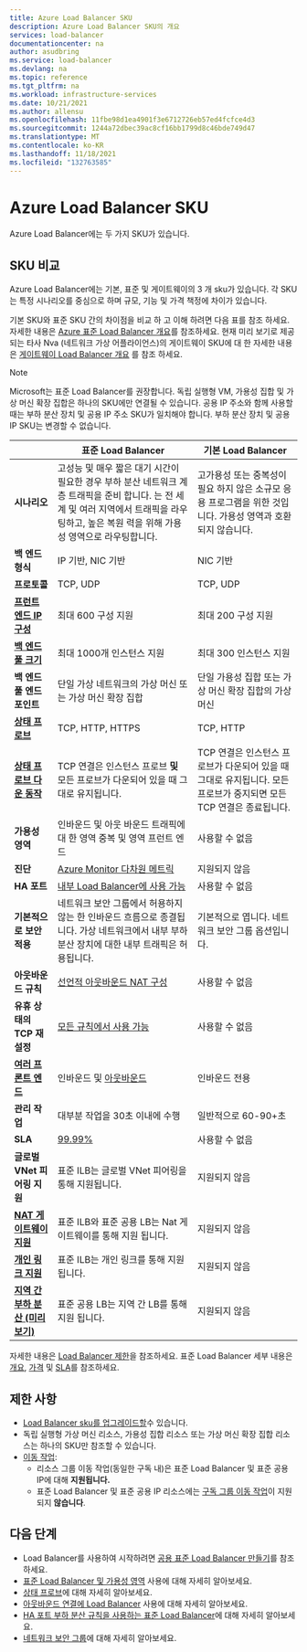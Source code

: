 ```yaml
---
title: Azure Load Balancer SKU
description: Azure Load Balancer SKU의 개요
services: load-balancer
documentationcenter: na
author: asudbring
ms.service: load-balancer
ms.devlang: na
ms.topic: reference
ms.tgt_pltfrm: na
ms.workload: infrastructure-services
ms.date: 10/21/2021
ms.author: allensu
ms.openlocfilehash: 11fbe98d1ea4901f3e6712726eb57ed4fcfce4d3
ms.sourcegitcommit: 1244a72dbec39ac8cf16bb1799d8c46bde749d47
ms.translationtype: MT
ms.contentlocale: ko-KR
ms.lasthandoff: 11/18/2021
ms.locfileid: "132763585"
---
```

# <a name="azure-load-balancer-skus"></a>Azure Load Balancer SKU

Azure Load Balancer에는 두 가지 SKU가 있습니다.

## <a name="sku-comparison"></a><a name="skus"></a> SKU 비교
Azure Load Balancer에는 기본, 표준 및 게이트웨이의 3 개 sku가 있습니다. 각 SKU는 특정 시나리오를 중심으로 하며 규모, 기능 및 가격 책정에 차이가 있습니다. 

기본 SKU와 표준 SKU 간의 차이점을 비교 하 고 이해 하려면 다음 표를 참조 하세요. 자세한 내용은 [Azure 표준 Load Balancer 개요](./load-balancer-overview.md)를 참조하세요. 현재 미리 보기로 제공 되는 타사 Nva (네트워크 가상 어플라이언스)의 게이트웨이 SKU에 대 한 자세한 내용은 [게이트웨이 Load Balancer 개요](gateway-overview.md) 를 참조 하세요.

>[!NOTE]
> Microsoft는 표준 Load Balancer를 권장합니다.
독립 실행형 VM, 가용성 집합 및 가상 머신 확장 집합은 하나의 SKU에만 연결될 수 있습니다. 공용 IP 주소와 함께 사용할 때는 부하 분산 장치 및 공용 IP 주소 SKU가 일치해야 합니다. 부하 분산 장치 및 공용 IP SKU는 변경할 수 없습니다.

| | 표준 Load Balancer | 기본 Load Balancer |
| --- | --- | --- |
| **시나리오** |  고성능 및 매우 짧은 대기 시간이 필요한 경우 부하 분산 네트워크 계층 트래픽을 준비 합니다. 는 전 세계 및 여러 지역에서 트래픽을 라우팅하고, 높은 복원 력을 위해 가용성 영역으로 라우팅합니다. | 고가용성 또는 중복성이 필요 하지 않은 소규모 응용 프로그램을 위한 것입니다. 가용성 영역과 호환 되지 않습니다. |
| **백 엔드 형식** | IP 기반, NIC 기반 | NIC 기반 |
| **프로토콜** | TCP, UDP | TCP, UDP |
| **[프런트 엔드 IP 구성](../azure-resource-manager/management/azure-subscription-service-limits.md#load-balancer)** | 최대 600 구성 지원 | 최대 200 구성 지원 |
| **[백 엔드 풀 크기](../azure-resource-manager/management/azure-subscription-service-limits.md#load-balancer)** | 최대 1000개 인스턴스 지원 | 최대 300 인스턴스 지원 |
| **백 엔드 풀 엔드포인트** | 단일 가상 네트워크의 가상 머신 또는 가상 머신 확장 집합 | 단일 가용성 집합 또는 가상 머신 확장 집합의 가상 머신 |
| **[상태 프로브](./load-balancer-custom-probe-overview.md#types)** | TCP, HTTP, HTTPS | TCP, HTTP |
| **[상태 프로브 다운 동작](./load-balancer-custom-probe-overview.md#probedown)** | TCP 연결은 인스턴스 프로브 __및__ 모든 프로브가 다운되어 있을 때 그대로 유지됩니다. | TCP 연결은 인스턴스 프로브가 다운되어 있을 때 그대로 유지됩니다. 모든 프로브가 중지되면 모든 TCP 연결은 종료됩니다. |
| **가용성 영역** | 인바운드 및 아웃 바운드 트래픽에 대 한 영역 중복 및 영역 프런트 엔드 | 사용할 수 없음 |
| **진단** | [Azure Monitor 다차원 메트릭](./load-balancer-standard-diagnostics.md) | 지원되지 않음 |
| **HA 포트** | [내부 Load Balancer에 사용 가능](./load-balancer-ha-ports-overview.md) | 사용할 수 없음 |
| **기본적으로 보안 적용** | 네트워크 보안 그룹에서 허용하지 않는 한 인바운드 흐름으로 종결됩니다. 가상 네트워크에서 내부 부하 분산 장치에 대한 내부 트래픽은 허용됩니다. | 기본적으로 엽니다. 네트워크 보안 그룹 옵션입니다. |
| **아웃바운드 규칙** | [선언적 아웃바운드 NAT 구성](./load-balancer-outbound-connections.md#outboundrules) | 사용할 수 없음 |
| **유휴 상태의 TCP 재설정** | [모든 규칙에서 사용 가능](./load-balancer-tcp-reset.md) | 사용할 수 없음 |
| **[여러 프론트 엔드](./load-balancer-multivip-overview.md)** | 인바운드 및 [아웃바운드](./load-balancer-outbound-connections.md) | 인바운드 전용 |
| **관리 작업** | 대부분 작업을 30초 이내에 수행 | 일반적으로 60-90+초 |
| **SLA** | [99.99%](https://azure.microsoft.com/support/legal/sla/load-balancer/v1_0/) | 사용할 수 없음 | 
| **글로벌 VNet 피어링 지원** | 표준 ILB는 글로벌 VNet 피어링을 통해 지원됩니다. | 지원되지 않음 | 
| **[NAT 게이트웨이 지원](../virtual-network/nat-gateway/nat-overview.md)** | 표준 ILB와 표준 공용 LB는 Nat 게이트웨이를 통해 지원 됩니다. | 지원되지 않음 | 
| **[개인 링크 지원](../private-link/private-link-overview.md)** | 표준 ILB는 개인 링크를 통해 지원 됩니다. | 지원되지 않음 | 
| **[지역 간 부하 분산 (미리 보기)](./cross-region-overview.md)** | 표준 공용 LB는 지역 간 LB를 통해 지원 됩니다. | 지원되지 않음 | 

자세한 내용은 [Load Balancer 제한](../azure-resource-manager/management/azure-subscription-service-limits.md#load-balancer)을 참조하세요. 표준 Load Balancer 세부 내용은 [개요](./load-balancer-overview.md), [가격](https://aka.ms/lbpricing) 및 [SLA](https://aka.ms/lbsla)를 참조하세요.

## <a name="limitations"></a>제한 사항

- [Load Balancer sku를 업그레이드할](upgrade-basic-standard.md)수 있습니다.
- 독립 실행형 가상 머신 리소스, 가용성 집합 리소스 또는 가상 머신 확장 집합 리소스는 하나의 SKU만 참조할 수 있습니다.
- [이동 작업](../azure-resource-manager/management/move-resource-group-and-subscription.md):
  - 리소스 그룹 이동 작업(동일한 구독 내)은 표준 Load Balancer 및 표준 공용 IP에 대해 **지원됩니다.** 
  - 표준 Load Balancer 및 표준 공용 IP 리소스에는 [구독 그룹 이동 작업](../azure-resource-manager/management/move-support-resources.md)이 지원되지 **않습니다**.

## <a name="next-steps"></a>다음 단계

- Load Balancer를 사용하여 시작하려면 [공용 표준 Load Balancer 만들기](quickstart-load-balancer-standard-public-portal.md)를 참조하세요.
- [표준 Load Balancer 및 가용성 영역](load-balancer-standard-availability-zones.md) 사용에 대해 자세히 알아보세요.
- [상태 프로브](load-balancer-custom-probe-overview.md)에 대해 자세히 알아보세요.
- [아웃바운드 연결에 Load Balancer](load-balancer-outbound-connections.md) 사용에 대해 자세히 알아보세요.
- [HA 포트 부하 분산 규칙을 사용하는 표준 Load Balancer](load-balancer-ha-ports-overview.md)에 대해 자세히 알아보세요.
- [네트워크 보안 그룹](../virtual-network/network-security-groups-overview.md)에 대해 자세히 알아보세요.
